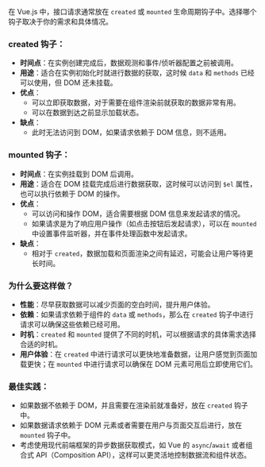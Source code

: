 在 Vue.js 中，接口请求通常放在 `created` 或 `mounted` 生命周期钩子中。选择哪个钩子取决于你的需求和具体情况。

### created 钩子：

- **时间点**：在实例创建完成后，数据观测和事件/侦听器配置之前被调用。
- **用途**：适合在实例初始化时就进行数据的获取，这时候 `data` 和 `methods` 已经可以使用，但 DOM 还未挂载。
- **优点**：
    - 可以立即获取数据，对于需要在组件渲染前就获取的数据非常有用。
    - 可以在数据到达之前显示加载状态。
- **缺点**：
    - 此时无法访问到 DOM，如果请求依赖于 DOM 信息，则不适用。

### mounted 钩子：

- **时间点**：在实例挂载到 DOM 后调用。
- **用途**：适合在 DOM 挂载完成后进行数据获取，这时候可以访问到 `$el` 属性，也可以执行依赖于 DOM 的操作。
- **优点**：
    - 可以访问和操作 DOM，适合需要根据 DOM 信息来发起请求的情况。
    - 如果请求是为了响应用户操作（如点击按钮后发起请求），可以在 `mounted` 中设置事件监听器，并在事件处理函数中发起请求。
- **缺点**：
    - 相对于 `created`，数据加载和页面渲染之间有延迟，可能会让用户等待更长时间。

### 为什么要这样做？

- **性能**：尽早获取数据可以减少页面的空白时间，提升用户体验。
- **依赖**：如果请求依赖于组件的 `data` 或 `methods`，那么在 `created` 钩子中进行请求可以确保这些依赖已经可用。
- **时机**：`created` 和 `mounted` 提供了不同的时机，可以根据请求的具体需求选择合适的时机。
- **用户体验**：在 `created` 中进行请求可以更快地准备数据，让用户感觉到页面加载更快；在 `mounted` 中进行请求可以确保在 DOM 元素可用后立即使用它们。

### 最佳实践：

- 如果数据不依赖于 DOM，并且需要在渲染前就准备好，放在 `created` 钩子中。
- 如果数据请求依赖于 DOM 元素或者需要在用户与页面交互后进行，放在 `mounted` 钩子中。
- 考虑使用现代前端框架的异步数据获取模式，如 Vue 的 `async`/`await` 或者组合式 API（Composition API），这样可以更灵活地控制数据流和组件状态。
